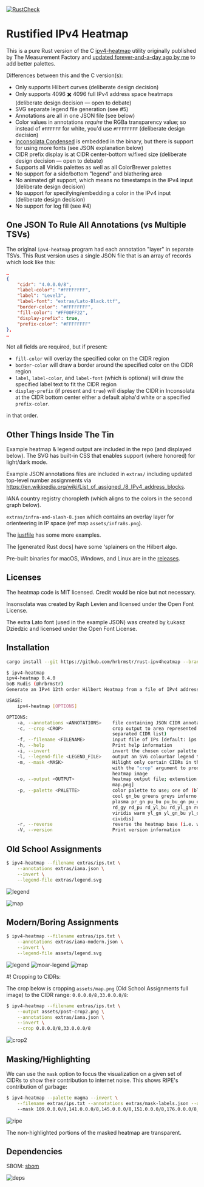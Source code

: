[![RustCheck](https://github.com/hrbrmstr/rust-ipv4heatmap/actions/workflows/rust-project-check.yml/badge.svg)](https://github.com/hrbrmstr/rust-ipv4heatmap/actions/workflows/rust-project-check.yml)
# Rustified IPv4 Heatmap

This is a pure Rust version of the C [ipv4-heatmap][def] utility originally published by The Measurement Factory and [updated forever-and-a-day ago by me](https://github.com/hrbrmstr/ipv4-heatmap) to add better palettes.

Differences between this and the C version(s):

- Only supports Hilbert curves (deliberate design decision)
- Only supports 4096 ✖️ 4096 full IPv4 address space heatmaps (deliberate design decision — open to debate)
- SVG separate legend file generation (see #5)
- Annotations are all in one JSON file (see below)
- Color values in annotations _require_ the RGBa transparency value; so instead of `#FFFFFF` for white, you'd use `#FFFFFFFF` (deliberate design decision)
- [Inconsolata Condensed](https://fonts.google.com/specimen/Inconsolata) is embedded in the binary, but there is support for using more fonts (see JSON explanation below)
- CIDR prefix display is at CIDR center-bottom w/fixed size (deliberate design decision — open to debate)
- Supports all Viridis palettes as well as all ColorBrewer palettes
- No support for a side/bottom "legend" and blathering area
- No animated gif support, which means no timestamps in the IPv4 input (deliberate design decision)
- No support for specifying/embedding a color in the IPv4 input (deliberate design decision)
- No support for log fill (see #4)

## One JSON To Rule All Annotations (vs Multiple TSVs)

The original `ipv4-heatmap` program had each annotation "layer" in separate TSVs. This Rust version uses a single JSON file that is an array of records which look like this:

```json
…
{
    "cidr": "4.0.0.0/8",
    "label-color": "#FFFFFFFF",
    "label": "Level3",
    "label-font": "extras/Lato-Black.ttf",
    "border-color": "#FFFFFFFF",
    "fill-color": "#FF00FF22",
    "display-prefix": true,
    "prefix-color": "#FFFFFFFF"
},
…
```

Not all fields are required, but if present:

- `fill-color` will overlay the specified color on the CIDR region
- `border-color` will draw a border around the specified color on the CIDR region
- `label`, `label-color`, and `label-font` (which is optional) will draw the specified label text to fit the CIDR region
- `display-prefix` (if present and `true`) will display the CIDR in Inconsolata at the CIDR bottom center either a default alpha'd white or a specified `prefix-color`.

in that order.

## Other Things Inside The Tin

Example heatmap & legend output are included in the repo (and displayed below). The SVG has built-in CSS that enables support (where honored) for light/dark mode.

Example JSON annotations files are included in `extras/` including updated top-level number assignments via <https://en.wikipedia.org/wiki/List_of_assigned_/8_IPv4_address_blocks>.

IANA country registry choropleth (which aligns to the colors in the second graph below).

`extras/infra-and-slash-8.json` which contains an overlay layer for orienteering in IP space (ref map `assets/infra8s.png`).

The [justfile](justfile) has some more examples.

The [generated Rust docs] have some 'splainers on the Hilbert algo.

Pre-built binaries for macOS, Windows, and Linux are in the [releases](https://github.com/hrbrmstr/rust-ipv4heatmap/releases).

## Licenses

The heatmap code is MIT licensed. Credit would be nice but not necessary.

Insonsolata was created by Raph Levien and licensed under the Open Font License.

The extra Lato font (used in the example JSON) was created by Łukasz Dziedzic and licensed under the Open Font License.

## Installation

```bash
cargo install --git https://github.com/hrbrmstr/rust-ipv4heatmap --branch batman
```

```bash
$ ipv4-heatmap
ipv4-heatmap 0.4.0
boB Rudis (@hrbrmstr)
Generate an IPv4 12th order Hilbert Heatmap from a file of IPv4 addresses.

USAGE:
    ipv4-heatmap [OPTIONS]

OPTIONS:
    -a, --annotations <ANNOTATIONS>    file containing JSON CIDR annotations
    -c, --crop <CROP>                  crop output to area represented by these CIDRs (comma
                                       separated CIDR list)
    -f, --filename <FILENAME>          input file of IPs [default: ips.txt]
    -h, --help                         Print help information
    -i, --invert                       invert the chosen color palette
    -l, --legend-file <LEGEND_FILE>    output an SVG colourbar legend to this file
    -m, --mask <MASK>                  Hilight only certain CIDRs in the heatmap image. Can be used
                                       with the "crop" argument to produce a masked and cropped
                                       heatmap image
    -o, --output <OUTPUT>              heatmap output file; extenstion determines format [default:
                                       map.png]
    -p, --palette <PALETTE>            color palette to use; one of (blues br_bg bu_gn bu_pu cividis
                                       cool gn_bu greens greys inferno magma or_rd oranges pi_yg
                                       plasma pr_gn pu_bu pu_bu_gn pu_or pu_rd purples rainbow rd_bu
                                       rd_gy rd_pu rd_yl_bu rd_yl_gn reds sinebow spectral turbo
                                       viridis warm yl_gn yl_gn_bu yl_or_br yl_or_rd) [default:
                                       cividis]
    -r, --reverse                      reverse the heatmap base (i.e. white background, black text)
    -V, --version                      Print version information
```

## Old School Assignments

```bash
$ ipv4-heatmap --filename extras/ips.txt \
	--annotations extras/iana.json \
	--invert \
	--legend-file extras/legend.svg
```

![legend](assets/legend.svg)

![map](assets/map.png)

## Modern/Boring Assignments

```bash
$ ipv4-heatmap --filename extras/ips.txt \
	--annotations extras/iana-modern.json \
	--invert \
	--legend-file assets/legend.svg
```

![legend](assets/legend.svg)
![moar-legend](assets/rir-map.svg)
![map](assets/modern.png)

#! Cropping to CIDRs:

The crop below is cropping `assets/map.png` (Old School Assignments full image) to the CIDR range: `0.0.0.0/8,33.0.0.0/8`:

```bash
$ ipv4-heatmap --filename extras/ips.txt \
	--output assets/post-crop2.png \
	--annotations extras/iana.json \
	--invert \
	--crop 0.0.0.0/8,33.0.0.0/8
```

![crop2](assets/crop2.png)

## Masking/Highlighting

We can use the `mask` option to focus the visualization on a given set of CIDRs to show their contribution to internet noise. This shows RIPE's contribution of garbage:

```bash
$ ipv4-heatmap --palette magma --invert \
	--filename extras/ips.txt --annotations extras/mask-labels.json --output assets/mask.png 
	--mask 109.0.0.0/8,141.0.0.0/8,145.0.0.0/8,151.0.0.0/8,176.0.0.0/8,178.0.0.0/8,185.0.0.0/8,188.0.0.0/8,193.0.0.0/8,194.0.0.0/8,195.0.0.0/8,2.0.0.0/8,212.0.0.0/8,213.0.0.0/8,217.0.0.0/8,31.0.0.0/8,37.0.0.0/8,46.0.0.0/8,5.0.0.0/8,51.0.0.0/8,57.0.0.0/8,62.0.0.0/8,77.0.0.0/8,78.0.0.0/8,79.0.0.0/8,80.0.0.0/8,81.0.0.0/8,82.0.0.0/8,83.0.0.0/8,84.0.0.0/8,85.0.0.0/8,86.0.0.0/8,87.0.0.0/8,88.0.0.0/8,89.0.0.0/8,90.0.0.0/8,91.0.0.0/8,92.0.0.0/8,93.0.0.0/8,94.0.0.0/8,95.0.0.0/8
```

![ripe](assets/mask.png)

The non-highlighted portions of the masked heatmap are transparent.
## Dependencies

SBOM: [sbom](bom.xml)

![deps](assets/graph.svg)

[def]: https://github.com/hrbrmstr/ipv4-heatmap
